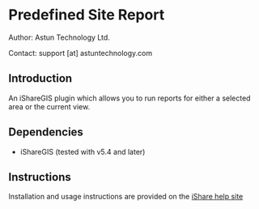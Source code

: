 # Predefined Site Report #

Author: Astun Technology Ltd.

Contact: support [at] astuntechnology.com

## Introduction ##
An iShareGIS plugin which allows you to run reports for either a selected area or the current view.

## Dependencies ##
* iShareGIS (tested with v5.4 and later)

## Instructions ##
Installation and usage instructions are provided on the [iShare help site](https://astuntech.atlassian.net/wiki/spaces/ISHAREHELP/pages/160694547/Enable+iShare+GIS+Predefined+Site+Report+Plugin)